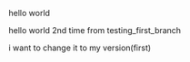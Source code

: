 
hello world

hello world 2nd time from testing_first_branch

i want to change it to my version(first)
